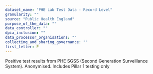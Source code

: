 ```yaml
---
dataset_name: "PHE Lab Test Data - Record Level"
granularity: ""
source: "Public Health England"
purpose_of_the_data: ""
data_controller: ""
dpia_inclusion: ""
data_processor_organisations: ""
collecting_and_sharing_governance: ""
first_letter: P
---
```

Positive test results from PHE SGSS (Second Generation Surveillance System). Anonymised. Includes Pillar 1 testing only